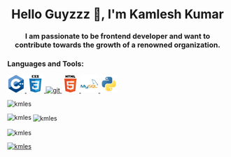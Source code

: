 <h1 align="center">Hello Guyzzz 👋, I'm Kamlesh Kumar</h1>
<h3 align="center">I am passionate to be frontend developer and want to contribute towards the growth of a renowned organization.</h3>

<h3 align="left">Languages and Tools:</h3>
<p align="left"> <a href="https://www.w3schools.com/cpp/" target="_blank" rel="noreferrer"> <img src="https://raw.githubusercontent.com/devicons/devicon/master/icons/cplusplus/cplusplus-original.svg" alt="cplusplus" width="40" height="40"/> </a> <a href="https://www.w3schools.com/css/" target="_blank" rel="noreferrer"> <img src="https://raw.githubusercontent.com/devicons/devicon/master/icons/css3/css3-original-wordmark.svg" alt="css3" width="40" height="40"/> </a> <a href="https://git-scm.com/" target="_blank" rel="noreferrer"> <img src="https://www.vectorlogo.zone/logos/git-scm/git-scm-icon.svg" alt="git" width="40" height="40"/> </a> <a href="https://www.w3.org/html/" target="_blank" rel="noreferrer"> <img src="https://raw.githubusercontent.com/devicons/devicon/master/icons/html5/html5-original-wordmark.svg" alt="html5" width="40" height="40"/> </a> <a href="https://www.mysql.com/" target="_blank" rel="noreferrer"> <img src="https://raw.githubusercontent.com/devicons/devicon/master/icons/mysql/mysql-original-wordmark.svg" alt="mysql" width="40" height="40"/> </a> <a href="https://www.python.org" target="_blank" rel="noreferrer"> <img src="https://raw.githubusercontent.com/devicons/devicon/master/icons/python/python-original.svg" alt="python" width="40" height="40"/> </a> </p>

<p align="left"> <img src="https://komarev.com/ghpvc/?username=kmles&label=Profile%20views&color=0e75b6&style=flat" alt="kmles" /> </p>




<p><img align="left" src="https://github-readme-stats.vercel.app/api/top-langs?username=kmles&show_icons=true&locale=en&layout=compact" alt="kmles" /></p>

<p>&nbsp;<img align="center" src="https://github-readme-stats.vercel.app/api?username=kmles&show_icons=true&locale=en" alt="kmles" /></p>

<p><img align="center" src="https://github-readme-streak-stats.herokuapp.com/?user=kmles&" alt="kmles" /></p>
<p align="left"> <a href="https://github.com/ryo-ma/github-profile-trophy"><img src="https://github-profile-trophy.vercel.app/?username=kmles" alt="kmles" /></a> </p>
